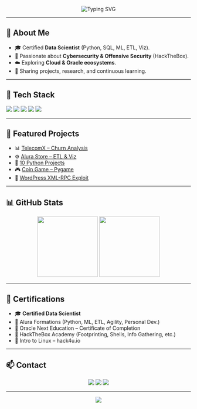 <!-- Banner con nickname -->
<p align="center">
  <img src="https://readme-typing-svg.herokuapp.com?font=Orbitron&size=35&duration=3000&pause=800&color=FF3131&center=true&vCenter=true&width=600&height=70&lines=🔥+S4t4nHack;Data+Scientist+%26+Cybersecurity; Always+Learning+Always+Hacking+🔐" alt="Typing SVG" />
</p>

---

## 👾 About Me
- 🎓 Certified **Data Scientist** (Python, SQL, ML, ETL, Viz).  
- 🔐 Passionate about **Cybersecurity & Offensive Security** (HackTheBox).  
- ☁️ Exploring **Cloud & Oracle ecosystems**.  
- 📌 Sharing projects, research, and continuous learning.  

---

## 🎨 Tech Stack
<p>
  <img src="https://img.shields.io/badge/Python-gradient?logo=python&logoColor=white&labelColor=8B0000&color=FF3131&style=for-the-badge"/>
  <img src="https://img.shields.io/badge/SQL-gradient?logo=postgresql&logoColor=white&labelColor=8B0000&color=FF3131&style=for-the-badge"/>
  <img src="https://img.shields.io/badge/Data%20Science-FF3131?style=for-the-badge&logo=Anaconda&logoColor=white"/>
  <img src="https://img.shields.io/badge/Linux-8B0000?style=for-the-badge&logo=linux&logoColor=white"/>
  <img src="https://img.shields.io/badge/Cybersecurity-FF0000?style=for-the-badge&logo=hackthebox&logoColor=white"/>
</p>

---

## 📂 Featured Projects
- 📊 [TelecomX – Churn Analysis](https://github.com/Diablo999-hub/TelecomX_alura)  
- ⚙️ [Alura Store – ETL & Viz](https://github.com/Diablo999-hub/Challenge-Alura-Store)  
- 🐍 [10 Python Projects](https://github.com/Diablo999-hub/10-Proyects-Python)  
- 🎮 [Coin Game – Pygame](https://github.com/Diablo999-hub/Juego-de-Monedas-Pygame-)  
- 🔐 [WordPress XML-RPC Exploit](https://www.alpra-tdm.com/blog/explotaci%C3%B3n-a-gestores-de-contenido)  

---

## 📊 GitHub Stats
<p align="center">
  <img src="https://github-readme-stats.vercel.app/api?username=Diablo999-hub&show_icons=true&theme=radical&title_color=FF3131&icon_color=FF3131&text_color=ffffff&bg_color=0d1117" height="165"/>
  <img src="https://github-readme-stats.vercel.app/api/top-langs/?username=Diablo999-hub&layout=compact&langs_count=8&theme=radical&title_color=FF3131&text_color=ffffff&bg_color=0d1117" height="165"/>
</p>

---

## 🏅 Certifications
- 🎓 **Certified Data Scientist**  
- 📜 Alura Formations (Python, ML, ETL, Agility, Personal Dev.)  
- 📜 Oracle Next Education – Certificate of Completion  
- 📜 HackTheBox Academy (Footprinting, Shells, Info Gathering, etc.)  
- 📜 Intro to Linux – hack4u.io  

---

## 📫 Contact
<p align="center">
  <a href="mailto:s4t4nhack@proton.me"><img src="https://img.shields.io/badge/ProtonMail-8B0000?style=for-the-badge&logo=protonmail&logoColor=white"/></a>
  <a href="https://diablo999-hub.github.io"><img src="https://img.shields.io/badge/Portfolio-FF3131?style=for-the-badge&logo=firefox&logoColor=white"/></a>
  <a href="https://github.com/Diablo999-hub"><img src="https://img.shields.io/badge/GitHub-8B0000?style=for-the-badge&logo=github&logoColor=white"/></a>
</p>

---

<p align="center">
  <img src="https://capsule-render.vercel.app/api?type=waving&color=FF3131&height=120&section=footer"/>
</p>
